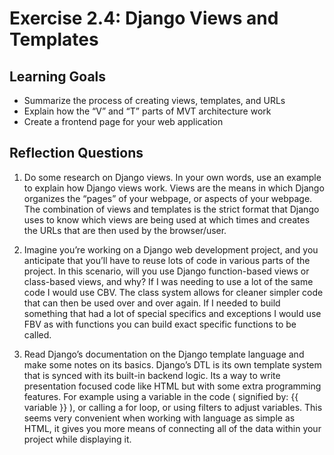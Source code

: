 # Exercise 2.4: Django Views and Templates

## Learning Goals
- Summarize the process of creating views, templates, and URLs 
- Explain how the “V” and “T” parts of MVT architecture work
- Create a frontend page for your web application

## Reflection Questions
1. Do some research on Django views. In your own words, use an example to explain how Django views work.
    Views are the means in which Django organizes the “pages” of your webpage, or aspects of your webpage. The combination of views and templates is the strict format that Django uses to know which views are being used at which times and creates the URLs that are then used by the browser/user.

2. Imagine you’re working on a Django web development project, and you anticipate that you’ll have to reuse lots of code in various parts of the project. In this scenario, will you use Django function-based views or class-based views, and why?
    If I was needing to use a lot of the same code I would use CBV. The class system allows for cleaner simpler code that can then be used over and over again. If I needed to build something that had a lot of special specifics and exceptions I would use FBV as with functions you can build exact specific functions to be called.


3. Read Django’s documentation on the Django template language and make some notes on its basics.
    Django’s DTL is its own template system that is synced with its built-in backend logic. Its a way to write presentation focused code like HTML but with some extra programming features. For example using a variable in the code ( signified by: {{ variable }} ), or calling a for loop, or using filters to adjust variables. This seems very convenient when working with language as simple as HTML, it gives you more means of connecting all of the data within your project while displaying it. 

